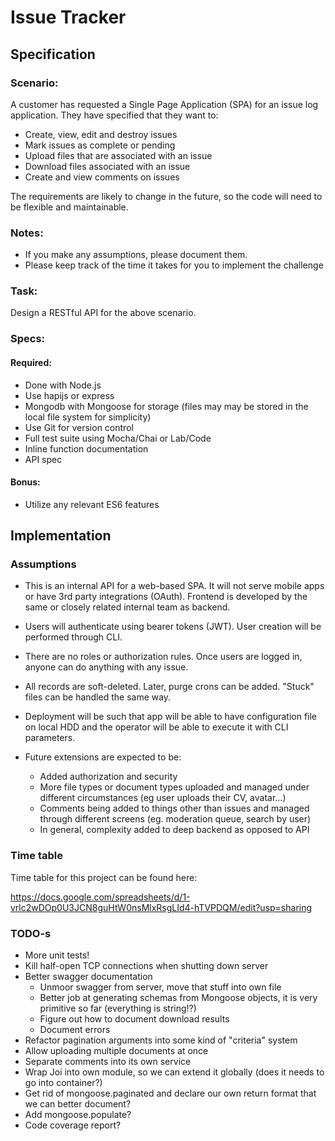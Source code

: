 # Issue Tracker

## Specification

### Scenario:
A customer has requested a Single Page Application (SPA) for an issue log application. They have
specified that they want to:

- Create, view, edit and destroy issues
- Mark issues as complete or pending
- Upload files that are associated with an issue
- Download files associated with an issue
- Create and view comments on issues

The requirements are likely to change in the future, so the code will need to be flexible and maintainable.

### Notes:

- If you make any assumptions, please document them.
- Please keep track of the time it takes for you to implement the challenge

### Task:

Design a RESTful API for the above scenario.

### Specs:

#### Required:
- Done with Node.js
- Use hapijs or express
- Mongodb with Mongoose for storage (files may may be stored in the local file system for simplicity)
- Use Git for version control
- Full test suite using Mocha/Chai or Lab/Code
- Inline function documentation
- API spec

#### Bonus:
- Utilize any relevant ES6 features

## Implementation

### Assumptions

- This is an internal API for a web-based SPA. It will not serve mobile apps or have 3rd party integrations (OAuth). Frontend is developed by the same or closely related internal team as backend.

- Users will authenticate using bearer tokens (JWT). User creation will be performed through CLI.

- There are no roles or authorization rules. Once users are logged in, anyone can do anything with any issue.

- All records are soft-deleted. Later, purge crons can be added. "Stuck" files can be handled the same way.

- Deployment will be such that app will be able to have configuration file on local HDD and the operator will be able to execute it with CLI parameters.

- Future extensions are expected to be:
  - Added authorization and security
  - More file types or document types uploaded and managed under different circumstances (eg user uploads their CV, avatar...)
  - Comments being added to things other than issues and managed through different screens (eg. moderation queue, search by user)
  - In general, complexity added to deep backend as opposed to API

### Time table

Time table for this project can be found here:

https://docs.google.com/spreadsheets/d/1-vrlc2wDOp0U3JCN8guHtW0nsMlxRsgLId4-hTVPDQM/edit?usp=sharing

### TODO-s

- More unit tests!
- Kill half-open TCP connections when shutting down server
- Better swagger documentation
    - Unmoor swagger from server, move that stuff into own file
    - Better job at generating schemas from Mongoose objects, it is very primitive so far (everything is string!?)
    - Figure out how to document download results
    - Document errors
- Refactor pagination arguments into some kind of "criteria" system
- Allow uploading multiple documents at once
- Separate comments into its own service
- Wrap Joi into own module, so we can extend it globally (does it needs to go into container?)
- Get rid of mongoose.paginated and declare our own return format that we can better document?
- Add mongoose.populate?
- Code coverage report?

